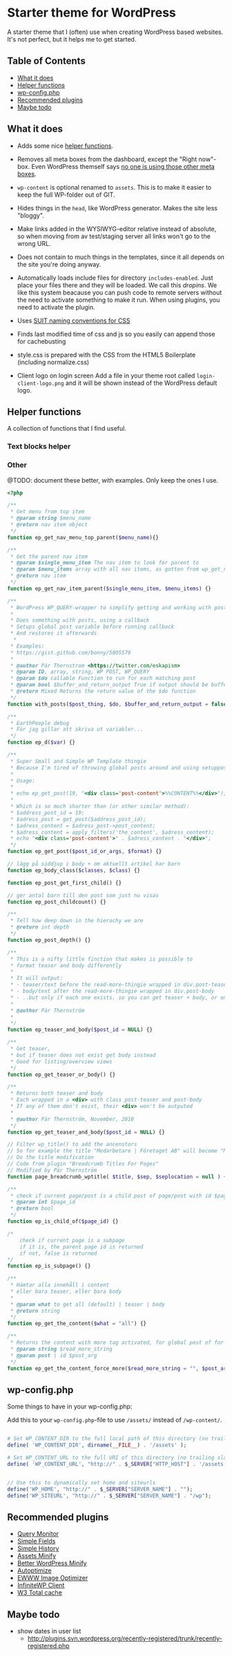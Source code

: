 # Starter theme for WordPress

A starter theme that I (often) use when creating WordPress based websites. It's not perfect, but it helps me to get started.

## Table of Contents

- [What it does](#what-it-does)
- [Helper functions](#helper-functions)
- [wp-config.php](#wp-configphp)
- [Recommended plugins](#recommended-plugins)
- [Maybe todo](#maybe-todo)

## What it does

* Adds some nice [helper functions](#helper-functions).

* Removes all meta boxes from the dashboard, except the "Right now"-box. Even WordPress themself says [no one is using those other meta boxes](http://make.wordpress.org/ui/2013/08/21/3-8-dashboard-plugin/).

* `wp-content` is optional renamed to `assets`. This is to make it easier to keep the full WP-folder out of GIT.

* Hides things in the `head`, like WordPress generator. Makes the site less "bloggy".

* Make links added in the WYSIWYG-editor relative instead of absolute, so when moving from av test/staging server all links won't go to the wrong URL.

* Does not contain to much things in the templates, since it all depends on the site you're doing anyway.

* Automatically loads include files for directory `includes-enabled`. Just place your files there and they will be loaded. We call this *dropins*. We like this system beacause you can push code to remote servers without the need to activate something to make it run. When using plugins, you need to activate the plugin.

* Uses [SUIT naming conventions for CSS](https://github.com/suitcss/suit/blob/master/doc/components.md)

* Finds last modified time of css and js so you easily can append those for cachebusting

* style.css is prepared with the CSS from the HTML5 Boilerplate (including normalize.css)
 
* Client logo on login screen
  Add a file in your theme root called `login-client-logo.png` and it will be shown instead of the WordPress default logo.

## Helper functions

A collection of functions that I find useful.

### Text blocks helper

### Other

@TODO: document these better, with examples. Only keep the ones I use.

```php
<?php

/**
 * Get menu from top item
 * @param string $menu_name
 * @return nav item object
 */
function ep_get_nav_menu_top_parent($menu_name){}

/**
 * Get the parent nav item
 * @param $single_menu_item The nav item to look for parent to
 * @param $menu_items array with all nav items, as gotten from wp_get_nav_menu_items
 * @return nav item
 */
function ep_get_nav_item_parent($single_menu_item, $menu_items) {}

/**
 * WordPress WP_QUERY-wrapper to simplify getting and working with posts
 *
 * Does something with posts, using a callback
 * Setups global post variable before running callback
 * And restores it afterwards
  *
 * Examples:
 * https://gist.github.com/bonny/5005579
 *
 * @author Pär Thernstrom <https://twitter.com/eskapism>
 * @param ID, array, string, WP POST, WP_QUERY
 * @param $do callable Function to run for each matching post
 * @param bool $buffer_and_return_output True if output should be buffered and returned
 * @return Mixed Returns the return value of the $do function
 */
function with_posts($post_thing, $do, $buffer_and_return_output = false) {}

/**
 * EarthPeople debug
 * För jag gillar att skriva ut variabler...
 */
function ep_d($var) {}

/**
 * Super Small and Simple WP Template thingie
 * Because I'm tired of throwing global posts around and using setuppostdata 1000 frickin times on a site.
 *
 * Usage:
 *
 * echo ep_get_post(19, "<div class='post-content'>%%CONTENT%%</div>");
 *
 * Which is so much shorter than (or other similar method):
 * $address_post_id = 19;
 * $adress_post = get_post($address_post_id);
 * $adress_content = $adress_post->post_content;
 * $adress_content = apply_filters('the_content', $adress_content);
 * echo "<div class='post-content'>" . $adress_content . "</div>";
 */
function ep_get_post($post_id_or_args, $format) {}

// lägg på siddjup i body + om aktuellt artikel har barn
function ep_body_class($classes, $class) {}

function ep_post_get_first_child() {}

// ger antal barn till den post som just nu visas
function ep_post_childcount() {}

/**
 * Tell how deep down in the hierachy we are
 * @return int depth
 */
function ep_post_depth() {}

/**
 * This is a nifty little finction that makes is possible to
 * format teaser and body differently
 * 
 * It will output:
 * - teaser/text before the read-more-thingie wrapped in div.post-teaser
 * - body/text after the read-more-thingie wrapped in div.post-body
 * - ..but only if each one exists. so you can get teaser + body, or only teaser, or only body
 *
 * @author Pär Thernström 
 *
 */
function ep_teaser_and_body($post_id = NULL) {}

/**
 * Get teaser,
 * but if teaser does not exist get body instead
 * Good for listing/overview views
 */
function ep_get_teaser_or_body() {}

/**
 * Returns both teaser and body
 * Each wrapped in a <div> with class post-teaser and post-body
 * If any of them don't exist, their <div> won't be outputed
 *
 * @author Pär Thernström, November, 2010
 */
function ep_get_teaser_and_body($post_id = NULL) {}

// Filter wp_title() to add the ancenstors
// So for example the title "Medarbetare | Företaget AB" will become "Medarbetare | Om Oss | Företaget AB"
// Do the title modification
// Code from plugin "Breadcrumb Titles For Pages"
// Modified by Pär Thernström
function page_breadcrumb_wptitle( $title, $sep, $seplocation = null ) {}

/**
 * check if current page/post is a child post of page/post with id $page_id
 * @param int $page_id
 * @return bool
 */
function ep_is_child_of($page_id) {}

/*
	check if current page is a subpage
	if it is, the parent page id is returned
	if not, false is returned
*/
function ep_is_subpage() {}

/**
 * Hämtar alla innehåll i content
 * eller bara teaser, eller bara body
 *
 * @param what to get all (default) | teaser | body
 * @return string
 */
function ep_get_the_content($what = "all") {}

/**
 * Returns the content with more tag activated, for global post of for $post if supplied
 * @param string $read_more_string
 * @param post | id $post_arg
 */
function ep_get_the_content_force_more($read_more_string = "", $post_arg = null) {}


```

## wp-config.php

Some things to have in your wp-config.php:

Add this to your `wp-config.php`-file to use `/assets/` instead of `/wp-content/`.

```php

# Set WP_CONTENT_DIR to the full local path of this directory (no trailing slash), e.g.
define( 'WP_CONTENT_DIR', dirname(__FILE__) . '/assets' );

# Set WP_CONTENT_URL to the full URI of this directory (no trailing slash), e.g.
define( 'WP_CONTENT_URL', "http://" . $_SERVER["HTTP_HOST"] . '/assets');

```

```php

// Use this to dynamically set home and siteurls
define('WP_HOME', "http://" . $_SERVER["SERVER_NAME"] . "");
define('WP_SITEURL', "http://" . $_SERVER["SERVER_NAME"] . "/wp");

```

## Recommended plugins

* [Query Monitor](http://wordpress.org/plugins/query-monitor/)
* [Simple Fields](https://wordpress.org/plugins/simple-fields/)
* [Simple History](https://wordpress.org/plugins/simple-history/)
* [Assets Minify](http://wordpress.org/plugins/assetsminify/)
* [Better WordPress Minify](http://wordpress.org/plugins/bwp-minify/)
* [Autoptimize](http://wordpress.org/plugins/autoptimize/)
* [EWWW Image Optimizer](http://wordpress.org/plugins/ewww-image-optimizer/)
* [InfiniteWP Client](http://wordpress.org/plugins/iwp-client/)
* [W3 Total cache](http://wordpress.org/plugins/w3-total-cache/)

## Maybe todo

- show dates in user list
    - http://plugins.svn.wordpress.org/recently-registered/trunk/recently-registered.php
